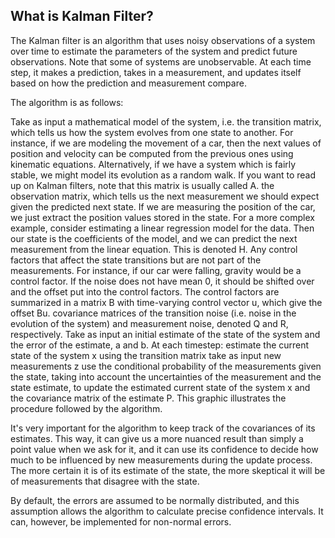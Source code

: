 


## What is Kalman Filter?

The Kalman filter is an algorithm that uses noisy observations of a system over time to estimate the parameters of the system and predict future observations. Note that some of systems are unobservable. At each time step, it makes a prediction, takes in a measurement, and updates itself based on how the prediction and measurement compare.

The algorithm is as follows:

Take as input a mathematical model of the system, i.e. the transition matrix, which tells us how the system evolves from one state to another. For instance, if we are modeling the movement of a car, then the next values of position and velocity can be computed from the previous ones using kinematic equations. Alternatively, if we have a system which is fairly stable, we might model its evolution as a random walk. If you want to read up on Kalman filters, note that this matrix is usually called A. the observation matrix, which tells us the next measurement we should expect given the predicted next state. If we are measuring the position of the car, we just extract the position values stored in the state. For a more complex example, consider estimating a linear regression model for the data. Then our state is the coefficients of the model, and we can predict the next measurement from the linear equation. This is denoted H. Any control factors that affect the state transitions but are not part of the measurements. For instance, if our car were falling, gravity would be a control factor. If the noise does not have mean 0, it should be shifted over and the offset put into the control factors. The control factors are summarized in a matrix B with time-varying control vector u, which give the offset Bu. covariance matrices of the transition noise (i.e. noise in the evolution of the system) and measurement noise, denoted Q and R, respectively. Take as input an initial estimate of the state of the system and the error of the estimate, a and b. At each timestep: estimate the current state of the system x using the transition matrix take as input new measurements z use the conditional probability of the measurements given the state, taking into account the uncertainties of the measurement and the state estimate, to update the estimated current state of the system x and the covariance matrix of the estimate P. This graphic illustrates the procedure followed by the algorithm.

It's very important for the algorithm to keep track of the covariances of its estimates. This way, it can give us a more nuanced result than simply a point value when we ask for it, and it can use its confidence to decide how much to be influenced by new measurements during the update process. The more certain it is of its estimate of the state, the more skeptical it will be of measurements that disagree with the state.

By default, the errors are assumed to be normally distributed, and this assumption allows the algorithm to calculate precise confidence intervals. It can, however, be implemented for non-normal errors.

